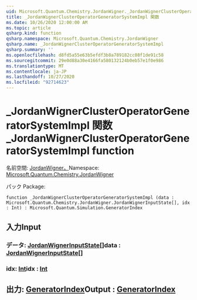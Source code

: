```yaml
---
uid: Microsoft.Quantum.Chemistry.JordanWigner._JordanWignerClusterOperatorGeneratorSystemImpl
title: _JordanWignerClusterOperatorGeneratorSystemImpl 関数
ms.date: 10/26/2020 12:00:00 AM
ms.topic: article
qsharp.kind: function
qsharp.namespace: Microsoft.Quantum.Chemistry.JordanWigner
qsharp.name: _JordanWignerClusterOperatorGeneratorSystemImpl
qsharp.summary: ''
ms.openlocfilehash: d8fd5a55e63b5efdf3b8a789182cc08f1de91c58
ms.sourcegitcommit: 29e0d88a30e4166fa580132124b0eb57e1f0e986
ms.translationtype: MT
ms.contentlocale: ja-JP
ms.lasthandoff: 10/27/2020
ms.locfileid: "92714623"
---
```

# <a name="_jordanwignerclusteroperatorgeneratorsystemimpl-function"></a><span data-ttu-id="3619e-102">_JordanWignerClusterOperatorGeneratorSystemImpl 関数</span><span class="sxs-lookup"><span data-stu-id="3619e-102">_JordanWignerClusterOperatorGeneratorSystemImpl function</span></span>

<span data-ttu-id="3619e-103">名前空間: [JordanWigner。](xref:Microsoft.Quantum.Chemistry.JordanWigner)</span><span class="sxs-lookup"><span data-stu-id="3619e-103">Namespace: [Microsoft.Quantum.Chemistry.JordanWigner](xref:Microsoft.Quantum.Chemistry.JordanWigner)</span></span>

<span data-ttu-id="3619e-104">パック [](https://nuget.org/packages/)</span><span class="sxs-lookup"><span data-stu-id="3619e-104">Package: [](https://nuget.org/packages/)</span></span>




```qsharp
function _JordanWignerClusterOperatorGeneratorSystemImpl (data : Microsoft.Quantum.Chemistry.JordanWigner.JordanWignerInputState[], idx : Int) : Microsoft.Quantum.Simulation.GeneratorIndex
```


## <a name="input"></a><span data-ttu-id="3619e-105">入力</span><span class="sxs-lookup"><span data-stu-id="3619e-105">Input</span></span>

### <a name="data--jordanwignerinputstate"></a><span data-ttu-id="3619e-106">データ: [JordanWignerInputState](xref:Microsoft.Quantum.Chemistry.JordanWigner.JordanWignerInputState)[]</span><span class="sxs-lookup"><span data-stu-id="3619e-106">data : [JordanWignerInputState](xref:Microsoft.Quantum.Chemistry.JordanWigner.JordanWignerInputState)[]</span></span>




### <a name="idx--int"></a><span data-ttu-id="3619e-107">idx: [Int](xref:microsoft.quantum.lang-ref.int)</span><span class="sxs-lookup"><span data-stu-id="3619e-107">idx : [Int](xref:microsoft.quantum.lang-ref.int)</span></span>





## <a name="output--generatorindex"></a><span data-ttu-id="3619e-108">出力: [GeneratorIndex](xref:Microsoft.Quantum.Simulation.GeneratorIndex)</span><span class="sxs-lookup"><span data-stu-id="3619e-108">Output : [GeneratorIndex](xref:Microsoft.Quantum.Simulation.GeneratorIndex)</span></span>

